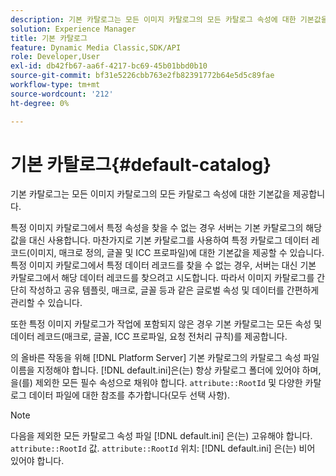 ```yaml
---
description: 기본 카탈로그는 모든 이미지 카탈로그의 모든 카탈로그 속성에 대한 기본값을 제공합니다.
solution: Experience Manager
title: 기본 카탈로그
feature: Dynamic Media Classic,SDK/API
role: Developer,User
exl-id: db42fb67-aa6f-4217-bc69-45b01bbd0b10
source-git-commit: bf31e5226cbb763e2fb82391772b64e5d5c89fae
workflow-type: tm+mt
source-wordcount: '212'
ht-degree: 0%

---
```


# 기본 카탈로그{#default-catalog}

기본 카탈로그는 모든 이미지 카탈로그의 모든 카탈로그 속성에 대한 기본값을 제공합니다.

특정 이미지 카탈로그에서 특정 속성을 찾을 수 없는 경우 서버는 기본 카탈로그의 해당 값을 대신 사용합니다. 마찬가지로 기본 카탈로그를 사용하여 특정 카탈로그 데이터 레코드(이미지, 매크로 정의, 글꼴 및 ICC 프로파일)에 대한 기본값을 제공할 수 있습니다. 특정 이미지 카탈로그에서 특정 데이터 레코드를 찾을 수 없는 경우, 서버는 대신 기본 카탈로그에서 해당 데이터 레코드를 찾으려고 시도합니다. 따라서 이미지 카탈로그를 간단히 작성하고 공유 템플릿, 매크로, 글꼴 등과 같은 글로벌 속성 및 데이터를 간편하게 관리할 수 있습니다.

또한 특정 이미지 카탈로그가 작업에 포함되지 않은 경우 기본 카탈로그는 모든 속성 및 데이터 레코드(매크로, 글꼴, ICC 프로파일, 요청 전처리 규칙)를 제공합니다.

의 올바른 작동을 위해 [!DNL Platform Server] 기본 카탈로그의 카탈로그 속성 파일 이름을 지정해야 합니다. [!DNL default.ini]은(는) 항상 카탈로그 폴더에 있어야 하며, 을(를) 제외한 모든 필수 속성으로 채워야 합니다. `attribute::RootId` 및 다양한 카탈로그 데이터 파일에 대한 참조를 추가합니다(모두 선택 사항).

>[!NOTE]
>
>다음을 제외한 모든 카탈로그 속성 파일 [!DNL default.ini] 은(는) 고유해야 합니다. `attribute::RootId` 값. `attribute::RootId` 위치: [!DNL default.ini] 은(는) 비어 있어야 합니다.
